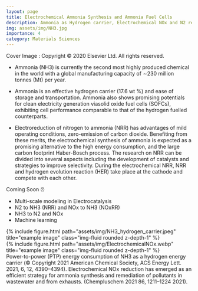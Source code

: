```yaml
---
layout: page
title: Electrochemical Ammonia Synthesis and Ammonia Fuel Cells  
description: Ammonia as Hydrogen carrier, Electrochemical NOx and N2 reduction, Electrochemical NH3 decomposition  
img: assets/img/NH3.jpg
importance: 4
category: Materials Sciences
---
```



Cover Image : Copyright © 2020 Elsevier Ltd. All rights reserved.

<!--- Materials Today Physics 2021, 16, 100310 © 2020 Elsevier Ltd. All rights reserved.-->

 - Ammonia (NH3) is currently the second most highly produced chemical in the world with a global manufacturing capacity of ∼230
million tonnes (Mt) per year.

-  Ammonia is  an effective hydrogen carrier  (17.6 wt %) and  ease of storage and transportation.  Ammonia also shows promising potentials for clean electricity generation viasolid oxide fuel cells (SOFCs), exhibiting cell performance comparable to that of the hydrogen fuelled counterparts.

- Electroreduction of nitrogen to ammonia  (NRR) has advantages of mild operating conditions, zero-emission of carbon dioxide. Benefiting from these merits, the electrochemical synthesis of ammonia is expected as a promising alternative to the high energy consumption, and the large carbon footprint Haber-Bosch process. The research on  NRR can be divided into several aspects including the development of catalysts and strategies to improve selectivity. During the electrochemical NRR, NRR and hydrogen evolution reaction (HER) take place at the cathode and compete with each other.  





Coming Soon :alarm_clock:
- Multi-scale modeling in  Electrocatalysis
- N2 to NH3 (NRR)  and NOx to NH3 (NOxRR)
- NH3 to N2 and NOx
-  Machine learning

<div class="row">
    <div class="col-sm mt-3 mt-md-0">
        {% include figure.html path="assets/img/NH3_hydrogen_carrier.jpeg" title="example image" class="img-fluid rounded z-depth-1" %}
    </div>
    <div class="col-sm mt-3 mt-md-0">
        {% include figure.html path="assets/img/ElectrochemicalNOx.webp" title="example image" class="img-fluid rounded z-depth-1" %}
    </div>
</div>
<div class="caption">
Power-to-power (PTP) energy consumption of NH3 as a hydrogen energy carrier (&copy Copyright 2021 American Chemical Society, ACS Energy Lett. 2021, 6, 12, 4390–4394). Electrochemical NOx reduction has emerged as an efficient strategy for ammonia synthesis and remediation of pollutants in wastewater and from exhausts. (Chempluschem 2021 86, 1211–1224 2021).
